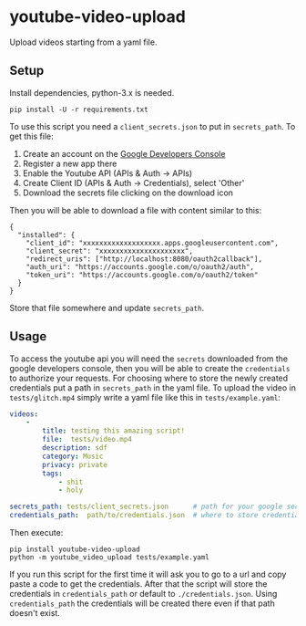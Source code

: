 # youtube-video-upload

Upload videos starting from a yaml file.

## Setup

Install dependencies, python-3.x is needed.
```
pip install -U -r requirements.txt
```

To use this script you need a `client_secrets.json` to put in `secrets_path`.
To get this file:
1. Create an account on the [Google Developers Console](https://console.developers.google.com)
1. Register a new app there
1. Enable the Youtube API (APIs & Auth -> APIs)
1. Create Client ID (APIs & Auth -> Credentials), select 'Other'
1. Download the secrets file clicking on the download icon

Then you will be able to download a file with content similar to this:

```
{
  "installed": {
    "client_id": "xxxxxxxxxxxxxxxxxxx.apps.googleusercontent.com",
    "client_secret": "xxxxxxxxxxxxxxxxxxxxx",
    "redirect_uris": ["http://localhost:8080/oauth2callback"],
    "auth_uri": "https://accounts.google.com/o/oauth2/auth",
    "token_uri": "https://accounts.google.com/o/oauth2/token"
  }
}
```
Store that file somewhere and update `secrets_path`.

## Usage

To access the youtube api you will need the `secrets` downloaded from the google developers console, then you will be able to create the `credentials` to authorize your requests. For choosing where to store the newly created credentials put a path in `secrets_path` in the yaml file.
To upload the video in `tests/glitch.mp4` simply write a yaml file like this in `tests/example.yaml`:
```yaml
videos:
    -
        title: testing this amazing script!
        file:  tests/video.mp4
        description: sdf
        category: Music
        privacy: private
        tags:
            - shit
            - holy

secrets_path: tests/client_secrets.json      # path for your google secrets
credentials_path:  path/to/credentials.json  # where to store credentials

```
Then execute:
```
pip install youtube-video-upload
python -m youtube_video_upload tests/example.yaml
```
If you run this script for the first time it will ask you to go to a url and copy paste a code to get the credentials.
After that the script will store the credentials in `credentials_path` or default to `./credentials.json`.
Using `credentials_path` the credentials will be created there even if that path doesn't exist.
